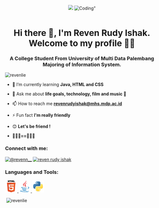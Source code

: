 <div align="center"> 
  <img src="https://blogger.googleusercontent.com/img/b/R29vZ2xl/AVvXsEgX2Rc0ZQZqmD-2xsdCUncaDqsCPD8XRepwmw2k03VLhHzPYUV8rztRBIMrr9BgnzeiBybmmgORwn8Ydze2SUkyBqDIt8QhWvDay_aOFHpa_IQLoXwuDHiHD5d4iEfsKSSm0jmRx5zaM7Q5eegW7RCsoffxU64dZdp5iW4uInZK5GLY40AHSjOe1KWR/s1366/20230309_224825_0000.png"/>
  <img align"right" alt=Coding" width="400" src="https://i.pinimg.com/originals/5d/f3/4b/5df34b95ee180309a51941e1f74542c3.gif">
</div><br />

<h1 align="center">Hi there 👋, I'm Reven Rudy Ishak. Welcome to my profile ✌🏻</h1>
<h3 align="center">A College Student From University of Multi Data Palembang Majoring of Information System.</h3>

<p align="left"> <img src="https://komarev.com/ghpvc/?username=revenlie&label=Profile%20views&color=0e75b6&style=flat" alt="revenlie" /> </p>

- 🌱 I’m currently learning **Java, HTML and CSS**

- 💬 Ask me about **life goals, technology, film and music 🎼**

- 📫 How to reach me **revenrudyishak@mhs.mdp.ac.id**

- ⚡ Fun fact **I'm really friendly**

- 😊 **Let's be friend !**

- **👩🏻‍💻==👩🏻‍💻**

<h3 align="left">Connect with me:</h3>
<p align="left">
<a href="https://instagram.com/@revenn__" target="blank"><img align="center" src="https://raw.githubusercontent.com/rahuldkjain/github-profile-readme-generator/master/src/images/icons/Social/instagram.svg" alt="@revenn__" height="30" width="40" /></a>
<a href="https://www.youtube.com/c/reven rudy ishak" target="blank"><img align="center" src="https://raw.githubusercontent.com/rahuldkjain/github-profile-readme-generator/master/src/images/icons/Social/youtube.svg" alt="reven rudy ishak" height="30" width="40" /></a>
</p>

<h3 align="left">Languages and Tools:</h3>
<p align="left"> <a href="https://www.w3.org/html/" target="_blank" rel="noreferrer"> <img src="https://raw.githubusercontent.com/devicons/devicon/master/icons/html5/html5-original-wordmark.svg" alt="html5" width="40" height="40"/> </a> <a href="https://www.java.com" target="_blank" rel="noreferrer"> <img src="https://raw.githubusercontent.com/devicons/devicon/master/icons/java/java-original.svg" alt="java" width="40" height="40"/> </a> <a href="https://www.python.org" target="_blank" rel="noreferrer"> <img src="https://raw.githubusercontent.com/devicons/devicon/master/icons/python/python-original.svg" alt="python" width="40" height="40"/> </a> </p>

<p>&nbsp;<img align="center" src="https://github-readme-stats.vercel.app/api?username=revenlie&show_icons=true&locale=en" alt="revenlie" /></p>
